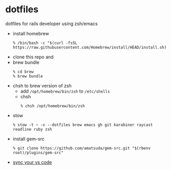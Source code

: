 # dotfiles
dotfiles for rails developer using zsh/emacs

- install homebrew
  ```
  % /bin/bash -c "$(curl -fsSL https://raw.githubusercontent.com/Homebrew/install/HEAD/install.sh)"
  ```
- clone this repo and
- brew bundle
  ```
  % cd brew
  % brew bundle
  ```
- chsh to brew version of zsh
  - add `/opt/homebrew/bin/zsh` to `/etc/shells`
  - chsh
    ```
    % chsh /opt/homebrew/bin/zsh
    ```
- stow
  ```
  % stow -t ~ -v --dotfiles brew emacs gh git karabiner raycast readline ruby zsh
  ```
- install gem-src
  ```
  % git clone https://github.com/amatsuda/gem-src.git "$(rbenv root)/plugins/gem-src"
  ```
- [sync your vs code](https://qiita.com/Nuits/items/6204a6b0576b7a4e37ea)
